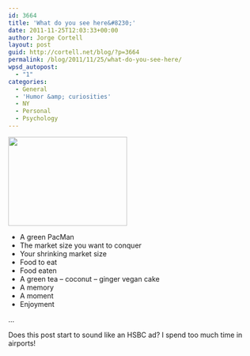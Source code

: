 ```yaml
---
id: 3664
title: 'What do you see here&#8230;'
date: 2011-11-25T12:03:33+00:00
author: Jorge Cortell
layout: post
guid: http://cortell.net/blog/?p=3664
permalink: /blog/2011/11/25/what-do-you-see-here/
wpsd_autopost:
  - "1"
categories:
  - General
  - 'Humor &amp; curiosities'
  - NY
  - Personal
  - Psychology
---
```

<img class="aligncenter" title="Green Tea Cake" src="http://farm8.staticflickr.com/7150/6416111893_3a50d7f9d8_m.jpg" alt="" width="240" height="180" />

  * A green PacMan
  * The market size you want to conquer
  * Your shrinking market size
  * Food to eat
  * Food eaten
  * A green tea &#8211; coconut &#8211; ginger vegan cake
  * A memory
  * A moment
  * Enjoyment

&#8230;

Does this post start to sound like an HSBC ad? I spend too much time in airports!
